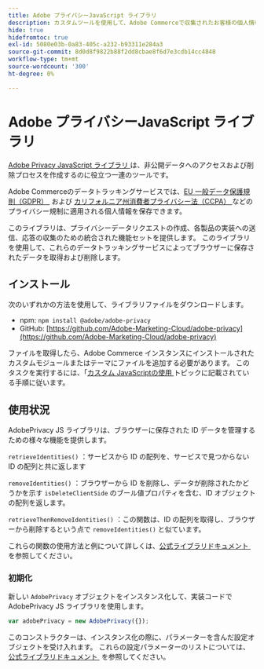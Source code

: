 ```yaml
---
title: Adobe プライバシーJavaScript ライブラリ
description: カスタムツールを使用して、Adobe Commerceで収集されたお客様の個人情報にアクセスして削除する方法を説明します。
hide: true
hidefromtoc: true
exl-id: 5080e03b-0a83-405c-a232-b93311e284a3
source-git-commit: 8d0d8f9822b88f2dd8cbae8f6d7e3cdb14cc4848
workflow-type: tm+mt
source-wordcount: '300'
ht-degree: 0%

---
```


# Adobe プライバシーJavaScript ライブラリ

<!-- TODO: Remove hide metadata when the library has been integrated with Commerce. -->

[Adobe Privacy JavaScript ライブラリ &#x200B;](https://experienceleague.adobe.com/docs/experience-platform/privacy/js-library.html?lang=ja) は、非公開データへのアクセスおよび削除プロセスを作成するのに役立つ一連のツールです。

Adobe Commerceのデータトラッキングサービスでは、[EU 一般データ保護規則（GDPR） &#x200B;](gdpr.md) および [&#x200B; カリフォルニア州消費者プライバシー法（CCPA） &#x200B;](ccpa.md) などのプライバシー規制に適用される個人情報を保存できます。

このライブラリは、プライバシーデータリクエストの作成、各製品の実装への送信、応答の収集のための統合された機能セットを提供します。 このライブラリを使用して、これらのデータトラッキングサービスによってブラウザーに保存されたデータを取得および削除します。

## インストール

次のいずれかの方法を使用して、ライブラリファイルをダウンロードします。

- npm: `npm install @adobe/adobe-privacy`
- GitHub: [https://github.com/Adobe-Marketing-Cloud/adobe-privacy](https://github.com/Adobe-Marketing-Cloud/adobe-privacy)

ファイルを取得したら、Adobe Commerce インスタンスにインストールされたカスタムモジュールまたはテーマにファイルを追加する必要があります。 このタスクを実行するには、「[&#x200B; カスタム JavaScriptの使用 &#x200B;](https://developer.adobe.com/commerce/frontend-core/javascript/custom/) トピックに記載されている手順に従います。

## 使用状況

AdobePrivacy JS ライブラリは、ブラウザーに保存された ID データを管理するための様々な機能を提供します。

`retrieveIdentities()`
：サービスから ID の配列を、サービスで見つからない ID の配列と共に返します

`removeIdentities()`
：ブラウザーから ID を削除し、データが削除されたかどうかを示す `isDeleteClientSide` のブール値プロパティを含む、ID オブジェクトの配列を返します。

`retrieveThenRemoveIdentities()`
：この関数は、ID の配列を取得し、ブラウザーから削除するという点で `removeIdentities()` と似ています。

これらの関数の使用方法と例について詳しくは、[&#x200B; 公式ライブラリドキュメント &#x200B;](https://experienceleague.adobe.com/docs/experience-platform/privacy/js-library.html?lang=ja) を参照してください。

### 初期化

新しい `AdobePrivacy` オブジェクトをインスタンス化して、実装コードで AdobePrivacy JS ライブラリを使用します。

```js
var adobePrivacy = new AdobePrivacy({});
```

このコンストラクターは、インスタンス化の際に、パラメーターを含んだ設定オブジェクトを受け入れます。
これらの設定パラメーターのリストについては、[&#x200B; 公式ライブラリドキュメント &#x200B;](https://experienceleague.adobe.com/docs/experience-platform/privacy/js-library.html?lang=ja) を参照してください。
